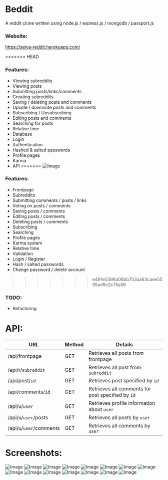 # Beddit
A reddit clone written using node.js / express.js / mongodb / passport.js

### Website:
https://seiya-reddit.herokuapp.com/

<<<<<<< HEAD
### Features:
* Viewing subreddits
* Viewing posts
* Submitting posts/links/comments
* Creating subreddits
* Saving / deleting posts and comments
* Upvote / downvote posts and comments
* Subscribing / Unsubscribing
* Editing posts and comments
* Searching for posts
* Relative time
* Database
* Login
* Authentication
* Hashed & salted passwords
* Profile pages
* Karma
* API
=======
![Image](https://i.imgur.com/HbpGIZP.png)


### Features:
* Frontpage
* Subreddits
* Submitting comments / posts / links
* Voting on posts / comments
* Saving posts / comments
* Editing posts / comments
* Deleting posts / comments
* Subscribing
* Searching
* Profile pages
* Karma system
* Relative time
* Validation
* Login / Register
* Hash / salted passwords
* Change password / delete account
>>>>>>> e491e0398a06bb703aa63caee5595ad9c2c75a56

### TODO:
* Refactoring

# API:
URL | Method | Details
---- | ---- | ----
/api/frontpage | GET | Retrieves all posts from frontpage
/api/r/```subreddit``` | GET | Retrieves all post from ```subreddit```
/api/post/```id``` | GET | Retrieves post specified by ```id```
/api/comments/```id``` | GET | Retrieves all comments for post specified by ```id```
/api/u/```user``` | GET | Retrieves profile information about ```user```
/api/u/```user```/posts | GET | Retrieves all posts by ```user```
/api/u/```user```/comments | GET | Retrieves all comments by ```user```

# Screenshots:
![Image](https://i.imgur.com/QWmcJG7.png)
![Image](https://i.imgur.com/Cf1kpy7.png)
![Image](https://i.imgur.com/vwjY3hI.png)
![Image](https://i.imgur.com/f0cJpfS.png)
![Image](https://i.imgur.com/fOl9v5E.png)
![Image](https://i.imgur.com/RSZ1ruw.png)
![Image](https://i.imgur.com/4aHHz4W.png)
![Image](https://i.imgur.com/g1sjo8w.png)
![Image](https://i.imgur.com/BVlLpbB.png)
![Image](https://i.imgur.com/YfNOatP.png)
![Image](https://i.imgur.com/c9r0FlE.png)
![Image](https://i.imgur.com/Hny7gIj.png)
![Image](https://i.imgur.com/G5TlBe2.png)
![Image](https://i.imgur.com/EQNKpbN.png)
![Image](https://i.imgur.com/s8jfuap.png)
